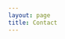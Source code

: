```yaml
---
layout: page
title: Contact
---
```

<html>
   <style>
      h3 {
  position: relative; /* Helps us control overlap */
  padding-left: 25px; /* Creates space for the Phone Icon */
  }
   </style>
<head>
<meta name="viewport" content="width=device-width, initial-scale=1">
<link rel="stylesheet" href="https://cdnjs.cloudflare.com/ajax/libs/font-awesome/4.7.0/css/font-awesome.min.css">
</head>
<body>

<div><i class="fa fa-map-marker" style="font-size:48px;color:#404040" style="float: left;padding: 20px;></i></div>
<h3>
   Department of Statistics and Data Science <br>
   Carnegie Mellon University <br>
   Pittsburgh, PA, USA
</h3>
<br>
<div><i class="fa fa-envelope" style="font-size:48px;color:#404040" style="float: left;padding: 20px;>
</i></div>

<h3>nakpinar@andrew.cmu.edu</h3>

</body>
</html> 
